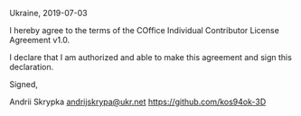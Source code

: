Ukraine, 2019-07-03

I hereby agree to the terms of the COffice Individual Contributor License Agreement v1.0.

I declare that I am authorized and able to make this agreement and sign this declaration.

Signed,

Andrii Skrypka andrijskrypa@ukr.net https://github.com/kos94ok-3D

